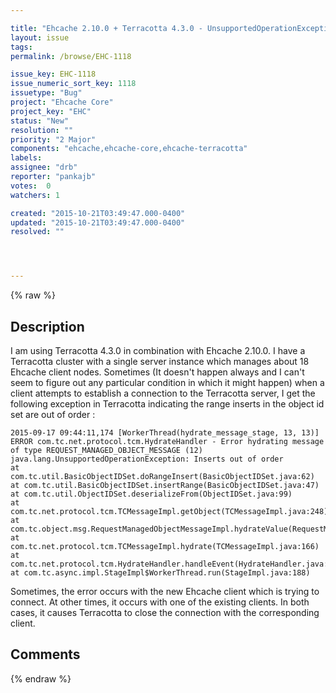 ```yaml
---

title: "Ehcache 2.10.0 + Terracotta 4.3.0 - UnsupportedOperationException: Inserts out of order"
layout: issue
tags: 
permalink: /browse/EHC-1118

issue_key: EHC-1118
issue_numeric_sort_key: 1118
issuetype: "Bug"
project: "Ehcache Core"
project_key: "EHC"
status: "New"
resolution: ""
priority: "2 Major"
components: "ehcache,ehcache-core,ehcache-terracotta"
labels: 
assignee: "drb"
reporter: "pankajb"
votes:  0
watchers: 1

created: "2015-10-21T03:49:47.000-0400"
updated: "2015-10-21T03:49:47.000-0400"
resolved: ""




---
```


{% raw %}

## Description

<div markdown="1" class="description">

 I am using Terracotta 4.3.0 in combination with Ehcache 2.10.0. I have a Terracotta cluster with a single server instance which manages about 18 Ehcache client nodes. Sometimes (It doesn't happen always and I can't seem to figure out any particular condition in which it might happen) when a client attempts to establish a connection to the Terracotta server, I get the following exception in Terracotta indicating the range inserts in the object id set are out of order :


```
2015-09-17 09:44:11,174 [WorkerThread(hydrate_message_stage, 13, 13)] ERROR com.tc.net.protocol.tcm.HydrateHandler - Error hydrating message of type REQUEST_MANAGED_OBJECT_MESSAGE (12)
java.lang.UnsupportedOperationException: Inserts out of order
at com.tc.util.BasicObjectIDSet.doRangeInsert(BasicObjectIDSet.java:62)
at com.tc.util.BasicObjectIDSet.insertRange(BasicObjectIDSet.java:47)
at com.tc.util.ObjectIDSet.deserializeFrom(ObjectIDSet.java:99)
at com.tc.net.protocol.tcm.TCMessageImpl.getObject(TCMessageImpl.java:248)
at com.tc.object.msg.RequestManagedObjectMessageImpl.hydrateValue(RequestManagedObjectMessageImpl.java:61)
at com.tc.net.protocol.tcm.TCMessageImpl.hydrate(TCMessageImpl.java:166)
at com.tc.net.protocol.tcm.HydrateHandler.handleEvent(HydrateHandler.java:33)
at com.tc.async.impl.StageImpl$WorkerThread.run(StageImpl.java:188)
```


Sometimes, the error occurs with the new Ehcache client which is trying to connect. At other times, it occurs with one of the existing clients. In both cases, it causes Terracotta to close the connection with the corresponding client. 


</div>

## Comments



{% endraw %}
